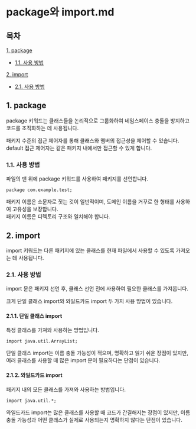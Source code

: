 # package와 import.md

## 목차

[1. package](#1-package)
- [1.1. 사용 방법](#11-사용-방법)

[2. import](#2-import)
- [2.1. 사용 방법](#21-사용-방법)

## 1. package

package 키워드는 클래스들을 논리적으로 그룹화하여 네임스페이스 충돌을 방지하고 코드를 조직화하는 데 사용됩니다.

패키지 수준의 접근 제어자를 통해 클래스와 멤버의 접근성을 제어할 수 있습니다.<br>
default 접근 제어자는 같은 패키지 내에서만 접근할 수 있게 합니다.

### 1.1. 사용 방법

파일의 맨 위에 package 키워드를 사용하여 패키지를 선언합니다.

```
package com.example.test;
```

패키지 이름은 소문자로 짓는 것이 일반적이며, 도메인 이름을 거꾸로 한 형태를 사용하여 고유성을 보장합니다.<br>
패키지 이름은 디렉토리 구조와 일치해야 합니다.

## 2. import

import 키워드는 다른 패키지에 있는 클래스를 현재 파일에서 사용할 수 있도록 가져오는 데 사용됩니다.

### 2.1. 사용 방법

import 문은 패키지 선언 후, 클래스 선언 전에 사용하여 필요한 클래스를 가져옵니다.

크게 단일 클래스 import와 와일드카드 import 두 가지 사용 방법이 있습니다.

#### 2.1.1. 단일 클래스 import

특정 클래스를 가져와 사용하는 방법입니다.

```
import java.util.ArrayList;
```

단일 클래스 import는 이름 충돌 가능성이 적으며, 명확하고 읽기 쉬운 장점이 있지만, 여러 클래스를 사용할 때 많은 import 문이 필요하다는 단점이 있습니다.

#### 2.1.2. 와일드카드 import

패키지 내의 모든 클래스를 가져와 사용하는 방법입니다.

```
import java.util.*;
```

와일드카드 import는 많은 클래스를 사용할 때 코드가 간결해지는 장점이 있지만, 이름 충돌 가능성과 어떤 클래스가 실제로 사용되는지 명확하지 않다는 단점이 있습니다.